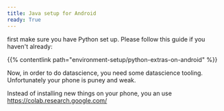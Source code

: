 ```yaml
---
title: Java setup for Android
ready: True
---
```


first make sure you have Python set up. Please follow this guide if you haven't already:

{{% contentlink path="environment-setup/python-extras-on-android" %}}

Now, in order to do datascience, you need some datascience tooling. Unfortunately your phone is puney and weak.

Instead of installing new things on your phone, you an use https://colab.research.google.com/ 